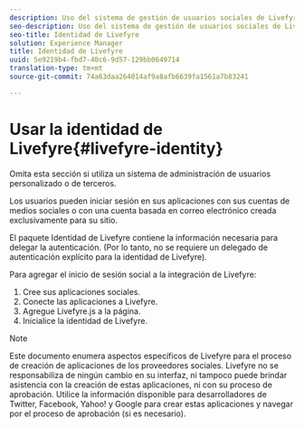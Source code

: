 ```yaml
---
description: Uso del sistema de gestión de usuarios sociales de Livefyre.
seo-description: Uso del sistema de gestión de usuarios sociales de Livefyre.
seo-title: Identidad de Livefyre
solution: Experience Manager
title: Identidad de Livefyre
uuid: 5e9219b4-fbd7-40c6-9d57-129bb0649714
translation-type: tm+mt
source-git-commit: 74a63daa264014af9a8afb6639fa1561a7b83241

---
```



# Usar la identidad de Livefyre{#livefyre-identity}

Omita esta sección si utiliza un sistema de administración de usuarios personalizado o de terceros.

Los usuarios pueden iniciar sesión en sus aplicaciones con sus cuentas de medios sociales o con una cuenta basada en correo electrónico creada exclusivamente para su sitio.

El paquete Identidad de Livefyre contiene la información necesaria para delegar la autenticación. (Por lo tanto, no se requiere un delegado de autenticación explícito para la identidad de Livefyre).

Para agregar el inicio de sesión social a la integración de Livefyre:

1. Cree sus aplicaciones sociales.
1. Conecte las aplicaciones a Livefyre.
1. Agregue Livefyre.js a la página.
1. Inicialice la identidad de Livefyre.

>[!NOTE]
>
>Este documento enumera aspectos específicos de Livefyre para el proceso de creación de aplicaciones de los proveedores sociales. Livefyre no se responsabiliza de ningún cambio en su interfaz, ni tampoco puede brindar asistencia con la creación de estas aplicaciones, ni con su proceso de aprobación. Utilice la información disponible para desarrolladores de Twitter, Facebook, Yahoo! y Google para crear estas aplicaciones y navegar por el proceso de aprobación (si es necesario).

